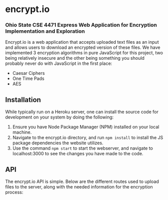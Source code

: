 # encrypt.io
### Ohio State CSE 4471 Express Web Application for Encryption Implementation and Exploration

Encrypt.io is a web application that accepts uploaded text files as an input and allows users to download an encrypted version of these files. We have implemented 3 encryption algorithms in pure JavaScript for this project, two being relatively insecure and the other being something you should probably never do with JavaScript in the first place:

* Caesar Ciphers
* One Time Pads
* AES

## Installation

While typically run on a Heroku server, one can install the source code for development on your system by doing the following:
1. Ensure you have Node Package Manager (NPM) installed on your local machine.
2. Navigate to the encrypt.io directory, and run ```npm install``` to install the JS package dependencies the website utilizes.
3. Use the command ```npm start``` to start the webserver, and navigate to localhost:3000 to see the changes you have made to the code.

## API

The encrypt.io API is simple. Below are the different routes used to upload files to the server, along with the needed information for the encryption process:


